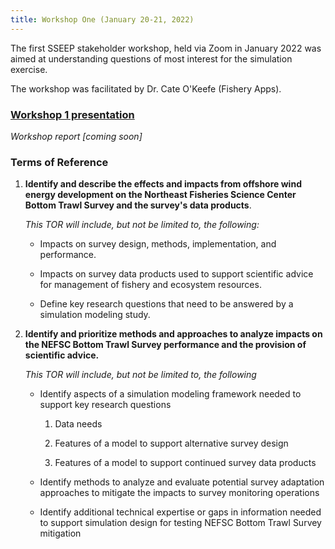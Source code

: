 ```yaml
---
title: Workshop One (January 20-21, 2022)
---
```


The first SSEEP stakeholder workshop, held via Zoom in January 2022 was aimed at understanding questions of most interest for the simulation exercise.

The workshop was facilitated by Dr. Cate O'Keefe (Fishery Apps).

### [Workshop 1 presentation](https://drive.google.com/file/d/1-4sWMpURSkZ-_R7q2XSfMVmUwT9r3v7p/view?usp=sharing)

*Workshop report \[coming soon\]*

### Terms of Reference

1.  **Identify and describe the effects and impacts from offshore wind energy development on the Northeast Fisheries Science Center Bottom Trawl Survey and the survey's data products**.

    *This TOR will include, but not be limited to, the following:*

    -   Impacts on survey design, methods, implementation, and performance.

    -   Impacts on survey data products used to support scientific advice for management of fishery and ecosystem resources.

    -   Define key research questions that need to be answered by a simulation modeling study.

2.  **Identify and prioritize methods and approaches to analyze impacts on the NEFSC Bottom Trawl Survey performance and the provision of scientific advice.**

    *This TOR will include, but not be limited to, the following*

    -   Identify aspects of a simulation modeling framework needed to support key research questions

        1.  Data needs

        2.  Features of a model to support alternative survey design

        3.  Features of a model to support continued survey data products

    -   Identify methods to analyze and evaluate potential survey adaptation approaches to mitigate the impacts to survey monitoring operations

    -   Identify additional technical expertise or gaps in information needed to support simulation design for testing NEFSC Bottom Trawl Survey mitigation
